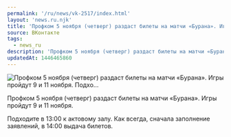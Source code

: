 ```yaml
---
permalink: '/ru/news/vk-2517/index.html'
layout: 'news.ru.njk'
title: 'Профком 5 ноября (четверг) раздаст билеты на матчи «Бурана». Игры пройдут 9 и 11 ноября. Подхо'
source: ВКонтакте
tags:
  - news_ru
description: 'Профком 5 ноября (четверг) раздаст билеты на матчи «Бурана». Игры пройдут 9 и 11 ноября. Подхо…'
updatedAt: 1446465860
---
```

![Профком 5 ноября (четверг) раздаст билеты на матчи «Бурана». Игры пройдут 9 и 11 ноября. Подхо…](https://sun9-23.userapi.com/impf/c629108/v629108224/1a270/qx03FmqV4DM.jpg?size=1200x800&quality=96&proxy=1&sign=f63113b5558a66b49ba855c077534d6d&c_uniq_tag=TsYhN2ZDvHlkOfjthYqHc4jJTbu8EBXPGtIsp-zrLjU&type=album)

Профком 5 ноября (четверг) раздаст билеты на матчи «Бурана». Игры пройдут 9 и 11 ноября.

Подходите в 13:00 к актовому залу. Как всегда, сначала заполнение заявлений, в 14:00 выдача билетов.
